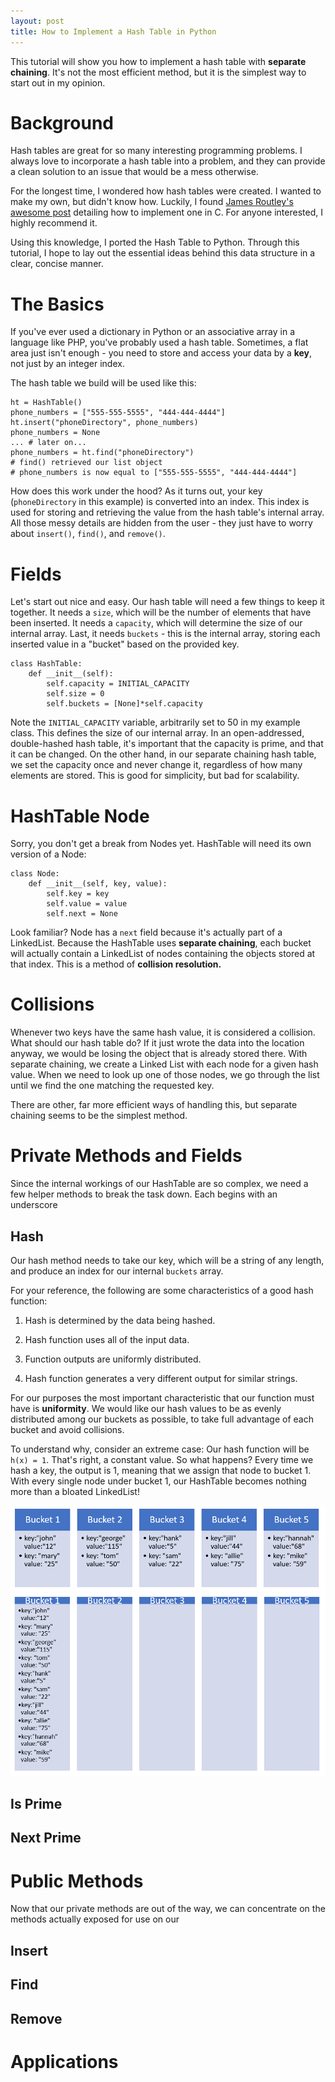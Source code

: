 ```yaml
---
layout: post
title: How to Implement a Hash Table in Python
---
```


This tutorial will show you how to implement a hash table with **separate chaining**. It's not the most efficient method, but it is the simplest way to start out in my opinion.

# Background

Hash tables are great for so many interesting programming problems. I always love to incorporate a hash table into a problem, and they can provide a clean solution to an issue that would be a mess otherwise.

For the longest time, I wondered how hash tables were created. I wanted to make my own, but didn't know how. Luckily, I found [James Routley's awesome post](https://github.com/jamesroutley/write-a-hash-table) detailing how to implement one in C. For anyone interested, I highly recommend it.

Using this knowledge, I ported the Hash Table to Python. Through this tutorial, I hope to lay out the essential ideas behind this data structure in a clear, concise manner.

# The Basics

If you've ever used a dictionary in Python or an associative array in a language like PHP, you've probably used a hash table. Sometimes, a flat area just isn't enough - you need to store and access your data by a **key**, not just by an integer index.

The hash table we build will be used like this:

```
ht = HashTable()
phone_numbers = ["555-555-5555", "444-444-4444"]
ht.insert("phoneDirectory", phone_numbers)
phone_numbers = None
... # later on...
phone_numbers = ht.find("phoneDirectory")
# find() retrieved our list object
# phone_numbers is now equal to ["555-555-5555", "444-444-4444"]
```

How does this work under the hood? As it turns out, your key (`phoneDirectory` in this example) is converted into an index. This index is used for storing and retrieving the value from the hash table's internal array. All those messy details are hidden from the user - they just have to worry about `insert()`, `find()`, and `remove()`.

# Fields

Let's start out nice and easy. Our hash table will need a few things to keep it together. It needs a `size`, which will be the number of elements that have been inserted. It needs a `capacity`, which will determine the size of our internal array. Last, it needs `buckets` - this is the internal array, storing each inserted value in a "bucket" based on the provided key.

```
class HashTable:
	def __init__(self):
		self.capacity = INITIAL_CAPACITY
		self.size = 0
		self.buckets = [None]*self.capacity
```

Note the `INITIAL_CAPACITY` variable, arbitrarily set to 50 in my example class. This defines the size of our internal array. In an open-addressed, double-hashed hash table, it's important that the capacity is prime, and that it can be changed. On the other hand, in our separate chaining hash table, we set the capacity once and never change it, regardless of how many elements are stored. This is good for simplicity, but bad for scalability.

# HashTable Node

Sorry, you don't get a break from Nodes yet. HashTable will need its own version of a Node:

```
class Node:
    def __init__(self, key, value):
        self.key = key
        self.value = value
        self.next = None
```

Look familiar? Node has a `next` field because it's actually part of a LinkedList. Because the HashTable uses **separate chaining**, each bucket will actually contain a LinkedList of nodes containing the objects stored at that index. This is a method of **collision resolution.**

# Collisions

Whenever two keys have the same hash value, it is considered a collision. What should our hash table do? If it just wrote the data into the location anyway, we would be losing the object that is already stored there. With separate chaining, we create a Linked List with each node for a given hash value. When we need to look up one of those nodes, we go through the list until we find the one matching the requested key.

There are other, far more efficient ways of handling this, but separate chaining seems to be the simplest method.

# Private Methods and Fields

Since the internal workings of our HashTable are so complex, we need a few helper methods to break the task down. Each begins with an underscore

## Hash

Our hash method needs to take our key, which will be a string of any length, and produce an index for our internal `buckets` array.

For your reference, the following are some characteristics of a good hash function:

1) Hash is determined by the data being hashed.

2) Hash function uses all of the input data.

3) Function outputs are uniformly distributed.

4) Hash function generates a very different output for similar strings.

For our purposes the most important characteristic that our function must have is **uniformity**. We would like our hash values to be as evenly distributed among our buckets as possible, to take full advantage of each bucket and avoid collisions.

To understand why, consider an extreme case: Our hash function will be `h(x) = 1`. That's right, a constant value. So what happens? Every time we hash a key, the output is 1, meaning that we assign that node to bucket 1. With every single node under bucket 1, our HashTable becomes nothing more than a bloated LinkedList!

![Uniform Bucket Distribution (good)][buckets_uniform]
![Non-Uniform Bucket Distribution (bad)][buckets_nonuniform]

## Is Prime

## Next Prime

# Public Methods

Now that our private methods are out of the way, we can concentrate on the methods actually exposed for use on our

## Insert

## Find

## Remove

# Applications

[buckets_uniform]: /assets/img/articles/hashtable/buckets_nonuniform.png "HashTable Buckets with Non-Uniform Distribution"

[buckets_nonuniform]: /assets/img/articles/hashtable/buckets_uniform.png "HashTable Buckets with Uniform Distribution"

